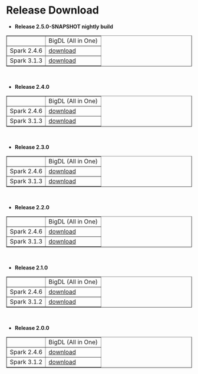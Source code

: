 # Release Download

- **Release 2.5.0-SNAPSHOT nightly build**
<table border="1"
cellpadding="10"
>
    <tr>
        <td></td>
        <td>BigDL (All in One)</td>
    </tr>
    <tr>
       <td>Spark 2.4.6 </td>
       <td><a href="https://oss.sonatype.org/content/repositories/snapshots/com/intel/analytics/bigdl/bigdl-assembly-spark_2.4.6/2.5.0-SNAPSHOT/">download</a></td>
    </tr>
    <tr>
       <td>Spark 3.1.3 </td>
       <td><a href="https://oss.sonatype.org/content/repositories/snapshots/com/intel/analytics/bigdl/bigdl-assembly-spark_3.1.3/2.5.0-SNAPSHOT/">download</a></td> 
    </tr>
</table>
<br>

- **Release 2.4.0**
<table border="1"
cellpadding="10"
>
    <tr>
        <td></td>
        <td>BigDL (All in One)</td>
    </tr>
    <tr>
       <td>Spark 2.4.6 </td>
       <td><a href="https://repo1.maven.org/maven2/com/intel/analytics/bigdl/bigdl-assembly-spark_2.4.6/2.4.0/">download</a></td>
    </tr>
    <tr>
       <td>Spark 3.1.3 </td>
       <td><a href="https://repo1.maven.org/maven2/com/intel/analytics/bigdl/bigdl-assembly-spark_3.1.3/2.4.0/">download</a></td>
    </tr>
</table>
<br>

- **Release 2.3.0**
<table border="1"
cellpadding="10"
>
    <tr>
        <td></td>
        <td>BigDL (All in One)</td>
    </tr>
    <tr>
       <td>Spark 2.4.6 </td>
       <td><a href="https://repo1.maven.org/maven2/com/intel/analytics/bigdl/bigdl-assembly-spark_2.4.6/2.3.0/">download</a></td>
    </tr>
    <tr>
       <td>Spark 3.1.3 </td>
       <td><a href="https://repo1.maven.org/maven2/com/intel/analytics/bigdl/bigdl-assembly-spark_3.1.3/2.3.0/">download</a></td>
    </tr>
</table>
<br>

- **Release 2.2.0**
<table border="1"
cellpadding="10"
>
    <tr>
        <td></td>
        <td>BigDL (All in One)</td>
    </tr>
    <tr>
       <td>Spark 2.4.6 </td>
       <td><a href="https://repo1.maven.org/maven2/com/intel/analytics/bigdl/bigdl-assembly-spark_2.4.6/2.2.0/">download</a></td>
    </tr>
    <tr>
       <td>Spark 3.1.3 </td>
       <td><a href="https://repo1.maven.org/maven2/com/intel/analytics/bigdl/bigdl-assembly-spark_3.1.3/2.2.0/">download</a></td>
    </tr>
</table>
<br>

- **Release 2.1.0**
<table border="1"
cellpadding="10"
>
    <tr>
        <td></td>
        <td>BigDL (All in One)</td>
    </tr>
    <tr>
       <td>Spark 2.4.6 </td>
       <td><a href="https://repo1.maven.org/maven2/com/intel/analytics/bigdl/bigdl-assembly-spark_2.4.6/2.1.0/">download</a></td>
    </tr>
    <tr>
       <td>Spark 3.1.2 </td>
       <td><a href="https://repo1.maven.org/maven2/com/intel/analytics/bigdl/bigdl-assembly-spark_3.1.2/2.1.0/">download</a></td> 
    </tr>
</table>
<br>

- **Release 2.0.0**
<table border="1"
cellpadding="10"
>
    <tr>
        <td></td>
        <td>BigDL (All in One)</td>
    </tr>
    <tr>
       <td>Spark 2.4.6 </td>
       <td><a href="https://repo1.maven.org/maven2/com/intel/analytics/bigdl/bigdl-assembly-spark_2.4.6/2.0.0/bigdl-assembly-spark_2.4.6-2.0.0.zip">download</a></td>
    </tr>
    <tr>
       <td>Spark 3.1.2 </td>
       <td><a href="https://repo1.maven.org/maven2/com/intel/analytics/bigdl/bigdl-assembly-spark_3.1.2/2.0.0/bigdl-assembly-spark_3.1.2-2.0.0.zip">download</a></td> 
    </tr>
</table>
<br>

